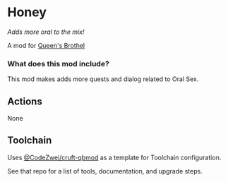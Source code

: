 # Honey

_Adds more oral to the mix!_

A mod for [Queen's Brothel](https://queensbrothel.com/)

<h3>What does this mod include?</h3> <p>This mod makes adds more quests and dialog related to Oral Sex.</p>

## Actions

<!-- `yarn build` - Builds the package, emitting .js and .d.ts files\
`yarn lint` - Runs lint over the project source\
`yarn test` - Runs all tests under the src/ directory\
`yarn publish` - Bumps package version and publishes the package to NPM Registry -->
None

## Toolchain

Uses [@CodeZwei/cruft-qbmod](https://github.com/CodeZwei/cruft-qbmod) as a template for Toolchain configuration.

See that repo for a list of tools, documentation, and upgrade steps.
